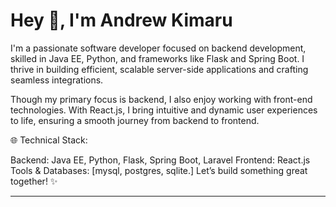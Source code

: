# Hey 👋, I'm Andrew Kimaru

I'm a passionate software developer focused on backend development, skilled in Java EE, Python, and frameworks like Flask and Spring Boot. I thrive in building efficient, scalable server-side applications and crafting seamless integrations.

Though my primary focus is backend, I also enjoy working with front-end technologies. With React.js, I bring intuitive and dynamic user experiences to life, ensuring a smooth journey from backend to frontend.

🌐 Technical Stack:

Backend: Java EE, Python, Flask, Spring Boot, Laravel
Frontend: React.js
Tools & Databases: [mysql, postgres, sqlite.]
Let’s build something great together! ✨

---

<!--
**maruands/maruands** is a ✨ _special_ ✨ repository because its `README.md` (this file) appears on your GitHub profile.

Here are some ideas to get you started:

- 🔭 I’m currently working on ...
- 🌱 I’m currently learning ...
- 👯 I’m looking to collaborate on ...
- 🤔 I’m looking for help with ...
- 💬 Ask me about ...
- 📫 How to reach me: ...
- 😄 Pronouns: ...
- ⚡ Fun fact: ...
-->
